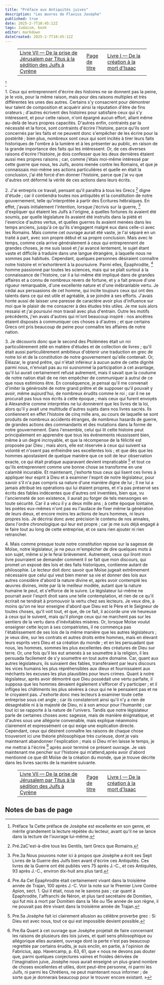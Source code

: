 ```yaml
---
title: "Préface aux Antiquités juives"
description: "Les œuvres de Flavius ​​Josèphe"
published: true
date: 2025-2-7T10:45:12Z
tags: Judaism, book
editor: markdown
dateCreated: 2025-2-7T10:45:12Z
---
```


<figure class="table chapter-navigator">
  <table>
    <tbody>
      <tr>
        <td>
        <a href="/fr/book/Judaism/The_Works_of_Flavius_Josephus/War_7">
          <span class="mdi mdi-arrow-left-drop-circle"></span><span class="pl-2">Livre VII — De la prise de Jérusalem par Titus à la sédition des Juifs à Cyrène</span>
        </a>
        </td>
        <td>
        <a href="/fr/book/Judaism/The_Works_of_Flavius_Josephus">
          <span class="mdi mdi-book-open-variant"></span><span class="pl-2">Page de titre</span>
        </a>
        </td>
        <td>
        <a href="/fr/book/Judaism/The_Works_of_Flavius_Josephus/Antiquities_1">
          <span class="pr-2">Livre I — De la création à la mort d'Isaac</span><span class="mdi mdi-arrow-right-drop-circle"></span>
        </a>
        </td>
      </tr>
    </tbody>
  </table>
</figure>

[^1]


1\. Ceux qui entreprennent d'écrire des histoires ne se donnent pas la peine, je le vois, pour la même raison, mais pour des raisons multiples et très différentes les unes des autres. Certains s'y consacrent pour démontrer leur talent de composition et acquérir ainsi la réputation d'être de fins orateurs ; d'autres écrivent des histoires pour satisfaire ceux qui s'y intéressent, et pour cette raison, n'ont épargné aucun effort, allant même au-delà de leurs propres capacités. D'autres enfin, contraints par la nécessité et la force, sont contraints d'écrire l'histoire, parce qu'ils sont concernés par les faits et ne peuvent donc s'empêcher de les écrire pour la postérité ; bien plus, nombreux sont ceux qui sont incités à tirer leurs faits historiques de l'ombre à la lumière et à les présenter au public, en raison de la grande importance des faits qui les intéressent. Or, de ces diverses raisons d'écrire l'histoire, je dois confesser que les deux dernières étaient aussi mes propres raisons ; car, comme j'étais moi-même intéressé par cette guerre que nous, les Juifs, avons menée contre les Romains, et que je connaissais moi-même ses actions particulières et quelle en était la conclusion, j'ai été forcé d'en donner l'histoire, parce que j'ai vu que d'autres ont déformé la vérité de ces actions dans leurs écrits.

2\. J'ai entrepris ce travail, pensant qu'il paraîtra à tous les Grecs [^2] digne d'étude ; car il contiendra toutes nos antiquités et la constitution de notre gouvernement, telle qu'interprétée à partir des Écritures hébraïques. En effet, j'avais initialement l'intention, lorsque j'écrivis sur la guerre, [^3] d'expliquer qui étaient les Juifs à l'origine, à quelles fortunes ils avaient été soumis, par quelle législature ils avaient été instruits dans la piété et l'exercice d'autres vertus, et quelles guerres ils avaient menées dans les temps anciens, jusqu'à ce qu'ils s'engagent malgré eux dans celle-ci avec les Romains. Mais comme cet ouvrage aurait été vaste, je l'ai séparé en un traité à part, avec son propre début et sa propre conclusion. Mais avec le temps, comme cela arrive généralement à ceux qui entreprennent de grandes choses, je me suis lassé et j'ai avancé lentement, le sujet étant vaste et difficile à traduire dans une langue étrangère, à laquelle nous ne sommes pas habitués. Cependant, quelques personnes désiraient connaître notre histoire et m'exhortèrent à la poursuivre. Parmi elles, Épaphrodite, [^4] homme passionné par toutes les sciences, mais qui se plaît surtout à la connaissance de l'histoire, car il a lui-même été impliqué dans de grandes affaires et a connu de nombreux revers de fortune, et y a fait preuve d'une rigueur remarquable, d'une excellente nature et d'une inébranlable vertu. Je cédai aux persuasions de cet homme, qui incite toujours ceux qui ont des talents dans ce qui est utile et agréable, à se joindre à ses efforts. J'avais honte aussi de laisser une paresse de caractère avoir plus d'influence sur moi que le plaisir de me consacrer à des études très utiles. Je me suis alors ressaisi et j'ai poursuivi mon travail avec plus d'entrain. Outre les motifs précédents, j'en avais d'autres qui m'ont beaucoup inspiré : nos ancêtres étaient disposés à communiquer ces choses à d'autres ; et que certains Grecs ont pris beaucoup de peine pour connaître les affaires de notre nation.

3\. Je découvris donc que le second des Ptolémées était un roi particulièrement zélé en matière d'études et de collection de livres ; qu'il était aussi particulièrement ambitieux d'obtenir une traduction en grec de notre loi et de la constitution de notre gouvernement qu'elle contenait. Or, Éléazar, le grand prêtre, qui n'était inférieur à aucun autre de cette dignité parmi nous, n'enviait pas au roi susnommé la participation à cet avantage, qu'il lui aurait certainement refusé autrement, mais il savait que la coutume de notre nation était de ne rien empêcher de communiquer à autrui de ce que nous estimions être. En conséquence, je pensai qu'il me convenait d'imiter la générosité de notre grand prêtre et de supposer qu'il pouvait y avoir, même aujourd'hui, de nombreux érudits comme le roi ; car il ne se procurait pas tous nos écrits à cette époque ; mais ceux qui furent envoyés à Alexandrie comme interprètes ne lui donnèrent que les livres de la loi, alors qu'il y avait une multitude d'autres sujets dans nos livres sacrés. Ils contiennent en effet l'histoire de cinq mille ans, au cours de laquelle se sont produits de nombreux accidents étranges, de nombreux hasards de guerre, de grandes actions des commandants et des mutations dans la forme de notre gouvernement. Dans l'ensemble, celui qui lit cette histoire peut principalement en apprendre que tous les événements réussissent bien, même à un degré incroyable, et que la récompense de la félicité est proposée par Dieu ; mais alors, elle est réservée à ceux qui suivent sa volonté et n'osent pas enfreindre ses excellentes lois ; et que dès que les hommes apostasient de quelque manière que ce soit de leur observation exacte, ce qui était pratique auparavant devient impraticable [^5] et tout ce qu'ils entreprennent comme une bonne chose se transforme en une calamité incurable. Et maintenant, j'exhorte tous ceux qui lisent ces livres à appliquer leur esprit à Dieu et à examiner l'esprit de notre législateur, pour savoir s'il n'a pas compris sa nature d'une manière digne de lui ; Il ne lui a jamais attribué les opérations qui lui étaient propres, et n'a pas préservé ses écrits des fables indécentes que d'autres ont inventées, bien que, vu l'ancienneté de son existence, il aurait pu forger de tels mensonges en toute sécurité. Car il a vécu il y a deux mille ans ; à cette époque lointaine, les poètes eux-mêmes n'ont pas eu l'audace de fixer même la génération de leurs dieux, et encore moins les actions de leurs hommes, ni leurs propres lois. Je décrirai donc avec précision le contenu de nos annales, dans l'ordre chronologique qui leur est propre ; car je me suis déjà engagé à le faire tout au long de cette entreprise, et ce sans rien ajouter ni rien retrancher.

4\. Mais comme presque toute notre constitution repose sur la sagesse de Moïse, notre législateur, je ne peux m'empêcher de dire quelques mots à son sujet, même si je le ferai brièvement. Autrement, ceux qui liront mon livre pourraient se demander comment il se fait que mon discours, qui promet un exposé des lois et des faits historiques, contienne autant de philosophie. Le lecteur doit donc savoir que Moïse jugeait extrêmement nécessaire que celui qui veut bien mener sa vie et donner des lois aux autres considère d'abord la nature divine et, après avoir contemplé les œuvres divines, imite par là le meilleur modèle, autant que la nature humaine le peut, et s'efforce de le suivre. Le législateur lui-même ne pourrait avoir l'esprit droit sans une telle contemplation, et rien de ce qu'il écrirait ne tendrait à promouvoir la vertu chez ses lecteurs. Je veux dire, à moins qu'on ne leur enseigne d'abord que Dieu est le Père et le Seigneur de toutes choses, qu'il voit tout, et que, de ce fait, il accorde une vie heureuse à ceux qui le suivent, mais qu'il plonge ceux qui ne marchent pas sur les sentiers de la vertu dans d'inévitables misères. Or, lorsque Moïse voulut enseigner cette leçon à ses compatriotes, il ne commença pas l'établissement de ses lois de la même manière que les autres législateurs ; je veux dire, sur les contrats et autres droits entre hommes, mais en élevant leurs esprits vers Dieu et sa création du monde ; et en les persuadant que nous, les hommes, sommes les plus excellentes des créatures de Dieu sur terre. Or, une fois qu'il les eut amenés à se soumettre à la religion, il les persuada facilement de s'y soumettre en tout autre domaine. Car, quant aux autres législateurs, ils suivaient des fables, transféraient par leurs discours les vices humains les plus répréhensibles aux dieux et fournissaient aux méchants les excuses les plus plausibles pour leurs crimes. Quant à notre législateur, après avoir démontré que Dieu possédait une vertu parfaite, il supposa que les hommes devaient également s'efforcer d'y participer ; et il infligea les châtiments les plus sévères à ceux qui ne le pensaient pas et ne le croyaient pas. J'exhorte donc mes lecteurs à examiner toute cette entreprise sous cet angle ; car ils constateront ainsi qu'il n'y a rien de désagréable ni à la majesté de Dieu, ni à son amour pour l'humanité ; car tout ici se rapporte à la nature de l'univers. Tandis que notre législateur parle de certaines choses avec sagesse, mais de manière énigmatique, et d'autres sous une allégorie convenable, mais explique néanmoins clairement et expressément ce qui exige une explication directe. Cependant, ceux qui désirent connaître les raisons de chaque chose trouveront ici une théorie philosophique très curieuse, dont je vais maintenant abandonner l'explication ; mais si Dieu m'en laisse le temps, je me mettrai à l'écrire [^6] après avoir terminé ce présent ouvrage. Je vais maintenant me pencher sur l’histoire qui m’attend,après avoir d'abord mentionné ce que dit Moïse de la création du monde, que je trouve décrite dans les livres sacrés de la manière suivante.



<figure class="table chapter-navigator">
  <table>
    <tbody>
      <tr>
        <td>
        <a href="/fr/book/Judaism/The_Works_of_Flavius_Josephus/War_7">
          <span class="mdi mdi-arrow-left-drop-circle"></span><span class="pl-2">Livre VII — De la prise de Jérusalem par Titus à la sédition des Juifs à Cyrène</span>
        </a>
        </td>
        <td>
        <a href="/fr/book/Judaism/The_Works_of_Flavius_Josephus">
          <span class="mdi mdi-book-open-variant"></span><span class="pl-2">Page de titre</span>
        </a>
        </td>
        <td>
        <a href="/fr/book/Judaism/The_Works_of_Flavius_Josephus/Antiquities_1">
          <span class="pr-2">Livre I — De la création à la mort d'Isaac</span><span class="mdi mdi-arrow-right-drop-circle"></span>
        </a>
        </td>
      </tr>
    </tbody>
  </table>
</figure>

## Notes de bas de page

[^1]: Préface 1a Cette préface de Josèphe est excellente en son genre, et mérite grandement la lecture répétée du lecteur, avant qu'il ne se lance dans la lecture de l'ouvrage lui-même.

[^2]: Pré.2aC'est-à-dire tous les Gentils, tant Grecs que Romains.

[^3]: Pre.3a Nous pouvons noter ici à propos que Josèphe a écrit ses Sept Livres de la Guerre des Juifs bien avant d'écrire ces Antiquités. Ces livres de la Guerre ont été publiés vers 75 après J.-C., et ces Antiquités, 93 après J.-C., environ dix-huit ans plus tard.

[^4]: Pre.4a Cet Épaphrodite était certainement vivant dans la troisième année de Trajan, 100 après J.-C. Voir la note sur le Premier Livre Contre Apion, sect. 1. Qui il était, nous ne le savons pas ; car quant à Épaphrodite, l'affranchi de Néron, et plus tard secrétaire de Domitien, qui fut mis à mort par Domitien dans la 14e ou 15e année de son règne, il ne pouvait pas être vivant dans la troisième année de Trajan.

[^5]: Pre.5a Josèphe fait ici clairement allusion au célèbre proverbe grec : Si Dieu est avec nous, tout ce qui est impossible devient possible.

[^6]: Pre.6a Quant à cet ouvrage que Josèphe projetait de faire concernant les raisons de plusieurs des lois juives, et quel sens philosophique ou allégorique elles auraient, ouvrage dont la perte n'est pas beaucoup regrettée par certains érudits, je suis enclin, en partie, à l'opinion de Fabricius, app. Havercamp, p. 63, 61, que « nous ne devons pas douter que, parmi quelques conjectures vaines et froides dérivées de l'imagination juive, Josèphe nous aurait enseigné un plus grand nombre de choses excellentes et utiles, dont peut-être personne, ni parmi les Juifs, ni parmi les Chrétiens, ne peut maintenant nous informer ; de sorte que je donnerais beaucoup pour le trouver encore existant. »
